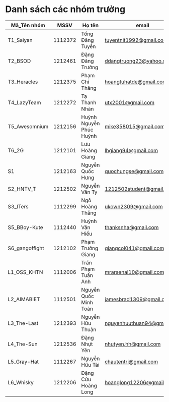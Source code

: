 # Danh sách các nhóm trưởng 

Mã_Tên nhóm |  MSSV | Họ tên | email |  tài khoản github
----------- | ----- | ------ | ----- | -------------------
T1_Saiyan | 1112372 | Tống Đăng Tuyền | tuyentnit1992@gmail.com | saiYan1112372
T2_BSOD  | 1212461 | Đặng Đăng Trường | ddangtruong23@yahoo.com.vn | 
T3_Heracles  | 1212375 | Phạm Chí Thăng | hoangtuhatde@gmail.com | 
T4_LazyTeam  | 1212272 | Tạ Thanh Nhàn | utx2001@gmail.com | 
T5_Awesomnium  | 1212156 | Huỳnh Nguyễn Phúc Huỳnh | mike358015@gmail.com | earlwlkr
T6_2G | 1212101 | Lưu Hoàng Giang | lhgiang94@gmail.com | 
S1 | 1212163 | Nguyễn Quốc Hưng | quochungse@gmail.com | 
S2_HNTV_T  | 1212502 | Nguyễn Văn Ty | 1212502student@gmail.com | hdbd789
S3_ITers  | 1112299 | Ngô Hoàng Thắng | ukown2309@gmail.com | NgoHoangThang2309
S5_BBoy-Kute  | 1112440 | Huỳnh Văn Hiếu | thanksnha@gmail.com | 
S6_gangoffight  | 1212102 | Phạm Trường Giang | giangcoi041@gmail.com |  gangoffightplus
L1_OSS_KHTN  | 1112006 | Trần Phạm Tuấn Anh | mrarsenal10@gmail.com | mrarsenal10
L2_AIMABIET  | 1112501 | Nguyễn Quốc Minh Toàn | jamesbrad1309@gmail.com | 
L3_The-Last  | 1212393 | Nguyễn Hữu Thuận | nguyenhuuthuan94@gmail.com | 
L4_The-Sun  | 1212536 | Đặng Nhựt Yên | nhutyen.hh@gmail.com | 
L5_Gray-Hat  | 1112267 | Nguyễn Hữu Tài | chautentri@gmail.com | nhtai
L6_Whisky  | 1212206 | Đặng Cửu Hoàng Long | hoanglong12206@gmail.com | dchlong

